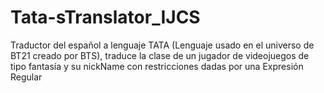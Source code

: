 # Tata-sTranslator_IJCS
Traductor del español a lenguaje TATA (Lenguaje usado en el universo de BT21 creado por BTS), traduce la clase de un jugador de videojuegos de tipo fantasía y su nickName con restricciones dadas por una Expresión Regular
